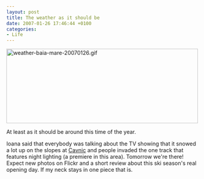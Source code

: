 ```yaml
---
layout: post
title: The weather as it should be
date: 2007-01-26 17:46:44 +0100
categories:
- Life
---
```

<img src="http://www.rusiczki.net/blog/blogpics/weather-baia-mare-20070126.gif" width="500" height="195" alt="weather-baia-mare-20070126.gif" alt="Screenshot of the weather forecast for Baia Mare" class="image" />

At least as it should be around this time of the year.

Ioana said that everybody was talking about the TV showing that it snowed a lot up on the slopes at <a href="http://en.wikipedia.org/wiki/Cavnic">Cavnic</a> and people invaded the one track that features night lighting (a premiere in this area). Tomorrow we're there! Expect new photos on Flickr and a short review about this ski season's real opening day. If my neck stays in one piece that is.

